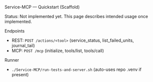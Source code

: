 Service-MCP — Quickstart (Scaffold)

Status: Not implemented yet. This page describes intended usage once implemented.

Endpoints
- REST: `POST /actions/<tool>` (service_status, list_failed_units, journal_tail)
- MCP: `POST /mcp` (initialize, tools/list, tools/call)

Runner
- `./Service-MCP/run-tests-and-server.sh` (auto-uses repo .venv if present)

